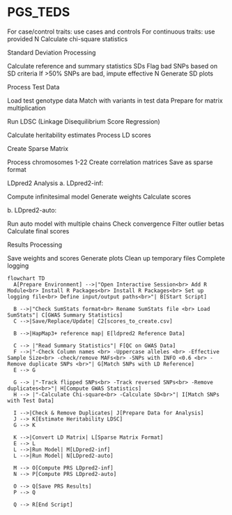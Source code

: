 # PGS_TEDS

For case/control traits: use cases and controls
For continuous traits: use provided N
Calculate chi-square statistics


Standard Deviation Processing

Calculate reference and summary statistics SDs
Flag bad SNPs based on SD criteria
If >50% SNPs are bad, impute effective N
Generate SD plots

Process Test Data

Load test genotype data
Match with variants in test data
Prepare for matrix multiplication


Run LDSC (Linkage Disequilibrium Score Regression)

Calculate heritability estimates
Process LD scores


Create Sparse Matrix

Process chromosomes 1-22
Create correlation matrices
Save as sparse format


LDpred2 Analysis
a. LDpred2-inf:

Compute infinitesimal model
Generate weights
Calculate scores

b. LDpred2-auto:

Run auto model with multiple chains
Check convergence
Filter outlier betas
Calculate final scores


Results Processing

Save weights and scores
Generate plots
Clean up temporary files
Complete logging

```mermaid
flowchart TD
  A[Prepare Environment] -->|"Open Interactive Session<br> Add R Module<br> Install R Packages<br> Install R Packages<br> Set up logging file<br> Define input/output paths<br>"| B[Start Script]

  B -->|"Check SumStats format<br> Rename SumStats file <br> Load SumStats"| C[GWAS Summary Statistics]
  C -->|Save/Replace/Update| C2[scores_to_create.csv]

  B -->|HapMap3+ reference map| E[ldpred2 Reference Data]
  
  C --> |"Read Summary Statistics"| F[QC on GWAS Data]
  F -->|"-Check Column names <br> -Uppercase alleles <br> -Effective Sample Size<br> -check/remove MAFs<br> -SNPs with INFO <0.6 <br> -Remove duplicate SNPs <br>"| G[Match SNPs with LD Reference]
  E --> G 

  G --> |"-Track flipped SNPs<br> -Track reversed SNPs<br> -Remove duplicates<br>"| H[Compute GWAS Statistics]
  H --> |"-Calculate Chi-square<br> -Calculate SD<br>"| I[Match SNPs with Test Data]

  I -->|Check & Remove Duplicates| J[Prepare Data for Analysis]
  J --> K[Estimate Heritability LDSC]
  G --> K

  K -->|Convert LD Matrix| L[Sparse Matrix Format]
  E --> L
  L -->|Run Model| M[LDpred2-inf]
  L -->|Run Model| N[LDpred2-auto]
  
  M --> O[Compute PRS LDpred2-inf]
  N --> P[Compute PRS LDpred2-auto]
   
  O --> Q[Save PRS Results]
  P --> Q

  Q --> R[End Script]
